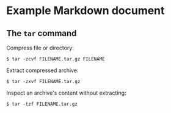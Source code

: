 # Example Markdown document

## The `tar` command

Compress file or directory:

```console
$ tar -zcvf FILENAME.tar.gz FILENAME
```

Extract compressed archive:

```console
$ tar -zxvf FILENAME.tar.gz
```

Inspect an archive's content without extracting:

```console
$ tar -tzf FILENAME.tar.gz
```
